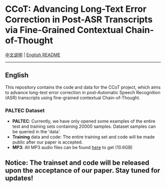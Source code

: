 # CCoT: Advancing Long-Text Error Correction in Post-ASR Transcripts via Fine-Grained Contextual Chain-of-Thought

[中文说明](README.md) | [English README](README_en.md)

---
<a name="english"></a>
## English

This repository contains the code and data for the CCoT project, which aims to advance long-text error correction in post-Automatic Speech Recognition (ASR) transcripts using fine-grained contextual Chain-of-Thought.

### PALTEC Dataset
- **PALTEC**: Currently, we have only opened some examples of the entire test and training sets containing 20000 samples. Dataset samples can be queried in the 'data'.
- **Training** data and code: The entire training set and code will be made public after our paper is accepted.
- **MP3**: All MP3 audio files can be found [here](https://pan.baidu.com/s/16VJNLRMrAfk05htePZDQQQ?pwd=xmiz) to get (10.6GB)

**Notice**: The trainset and code will be released upon the acceptance of our paper. Stay tuned for updates!
---


